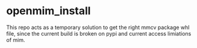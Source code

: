 # openmim_install

This repo acts as a temporary solution to get the right mmcv package whl file, since the current build is broken on pypi and current access limiations of mim.
